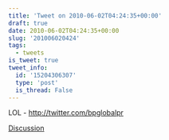 ```yaml
---
title: 'Tweet on 2010-06-02T04:24:35+00:00'
draft: true
date: 2010-06-02T04:24:35+00:00
slug: '201006020424'
tags:
  - tweets
is_tweet: true
tweet_info:
  id: '15204306307'
  type: 'post'
  is_thread: False
---
```




LOL - http://twitter.com/bpglobalpr

[Discussion](https://x.com/sytelus/status/15204306307)
